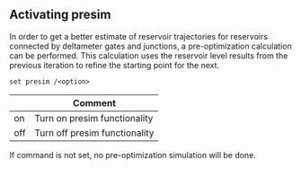 ## Activating presim
In order to get a better estimate of reservoir trajectories for reservoirs connected by deltameter gates and junctions, a pre-optimization calculation can be performed. This calculation uses the reservoir level results from the previous iteration to refine the starting point for the next.
```
set presim /<option>
```

|<option>|Comment|
|---|---|
|on|Turn on presim functionality|
|off|Turn off presim functionality|

If command is not set, no pre-optimization simulation will be done.